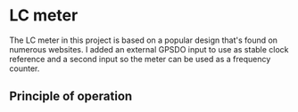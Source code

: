 # LC meter
The LC meter in this project is based on a popular design that's found on numerous websites. I added an external GPSDO input to use as stable clock reference and a second input so the meter can be used as a frequency counter.

## Principle of operation
